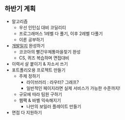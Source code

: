 ## 하반기 계획
- 알고리즘
  - 우선 인턴십 대비 코딜리티
  - 프로그래머스 1레벨 다 풀기, 이후 2레벨 다풀기
  - 이론 공부하기
- [개발일지](https://github.com/GleamingStar/miracle-coding/blob/seong/seong/docs/%EA%B0%9C%EB%B0%9C%EC%9D%BC%EC%A7%80.md) 완성하기
  - 코코아의 빨간우체통마을찾기 완성
  - CS, 퀴즈 복습하며 면접대비
- 이력서 살 붙이기 & 자소서 쓰기
- 포트폴리오용 프로젝트 만들기
  - 주제 정하기
    - 라이브러리 : 라우터? 그래프?
    - 일반적인 페이지라면 실제 서비스가 가능한 수준까지!
  - 규모에 따라 팀원 구하기
  - 웹팩 & 바벨 익숙해지기
    - 나만의 보일러 플레이트 만들기
- 면접 다 지원하기